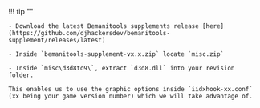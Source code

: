 !!! tip ""

    - Download the latest Bemanitools supplements release [here](https://github.com/djhackersdev/bemanitools-supplement/releases/latest)

    - Inside `bemanitools-supplement-vx.x.zip` locate `misc.zip`

    - Inside `misc\d3d8to9\`, extract `d3d8.dll` into your revision folder.

    This enables us to use the graphic options inside `iidxhook-xx.conf` (xx being your game version number) which we will take advantage of.
